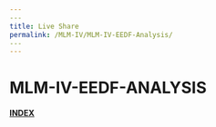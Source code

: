 ```yaml
---
​---
title: Live Share
permalink: /MLM-IV/MLM-IV-EEDF-Analysis/
​---
---
```


# MLM-IV-EEDF-ANALYSIS

[**INDEX**](index.md)